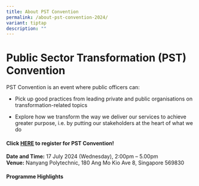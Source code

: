 ```yaml
---
title: About PST Convention
permalink: /about-pst-convention-2024/
variant: tiptap
description: ""
---
```

<h1>Public Sector Transformation (PST) Convention</h1>
<p>PST Convention is an event where public officers can:</p>
<ul>
<li>
<p>Pick up good practices from leading private and public organisations on
transformation-related topics</p>
</li>
<li>
<p>Explore how we transform the way we deliver our services to achieve greater
purpose, i.e. by putting our stakeholders at the heart of what we do</p>
</li>
</ul>
<h4><strong>Click&nbsp;<a href="https://go.gov.sg/psw2023reg" rel="noopener noreferrer nofollow" target="_blank">HERE</a>&nbsp;to register for PST Convention!</strong></h4>
<p><strong>Date and Time:</strong>&nbsp;17 July 2024 (Wednesday), 2:00pm
– 5.00pm
<br><strong>Venue:</strong>&nbsp;Nanyang Polytechnic, 180 Ang Mo Kio Ave 8,
Singapore 569830</p>
<h4>Programme Highlights</h4>
<p></p>